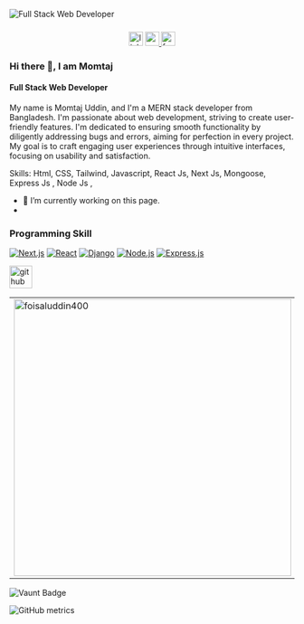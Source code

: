 ![Full Stack Web Developer](https://i.ibb.co.com/6HwGRMt/PROFESSIONAL-WEBSITE.png)
###

<div align="center">
  <a  target="_blank">
    <img src="https://img.shields.io/static/v1?message=LinkedIn&logo=linkedin&label=&color=0077B5&logoColor=white&labelColor=&style=for-the-badge" height="25" alt="linkedin logo"  />
  </a>
  <a href="foisalrk2@gmail.com" target="_blank">
    <img src="https://img.shields.io/static/v1?message=Gmail&logo=gmail&label=&color=D14836&logoColor=white&labelColor=&style=for-the-badge" height="25" alt="gmail logo"  />
  </a>
  <a href="https://www.facebook.com/rh.foisal?mibextid=ZbWKwL" target="_blank">
    <img src="https://img.shields.io/static/v1?message=Facebook&logo=facebook&label=&color=1877F2&logoColor=white&labelColor=&style=for-the-badge" height="25" alt="facebook logo"  />
  </a>
</div>

### Hi there 👋, I am Momtaj
#### Full Stack Web Developer


My name is Momtaj Uddin, and I'm a MERN stack developer from Bangladesh. I'm passionate about web development, striving to create user-friendly features. I'm dedicated to ensuring smooth functionality by diligently addressing bugs and errors, aiming for perfection in every project. My goal is to craft engaging user experiences through intuitive interfaces, focusing on usability and satisfaction.

Skills: Html, CSS, Tailwind, Javascript, React Js, Next Js, Mongoose, Express Js , Node Js ,

- 🔭 I’m currently working on this page.
- 
### Programming Skill
<p>
  <a href="#"><img alt="Next.js" src="https://img.shields.io/badge/Next.js-21472b.svg?logo=next.js&logoColor=white"></a>
  <a href="#"><img alt="React" src="https://img.shields.io/badge/React-20232a.svg?logo=react&logoColor=%2361DAFB"></a>
  <a href="#"><img alt="Django" src="https://img.shields.io/badge/Django-092E20.svg?logo=django&logoColor=white"></a>
  <a href="#"><img alt="Node.js" src="https://img.shields.io/badge/Node.js-339933.svg?logo=node.js&logoColor=white"></a>
  <a href="#"><img alt="Express.js" src="https://img.shields.io/badge/Express.js-404d59.svg?logo=express&logoColor=white"></a>
</p>

[<img src='https://cdn.jsdelivr.net/npm/simple-icons@3.0.1/icons/github.svg' alt='github' height='40'>](https://github.com/foisaluddin400)  

 <table>
  <tr>
    <td>
      <a href="https://github.com/foisaluddin400/github-readme-streak-stats" title="Go to Source">
        <img align="center" width=490 src="https://github-readme-streak-stats.herokuapp.com/?user=foisaluddin400&theme=react&border=61dafb&hide_border=true" alt="foisaluddin400" />
      </a>
    </td>
    <td>
      <a href="https://github.com/foisaluddin400/github-readme-stats" title="Go to Source">
        <img align="center" width=490 src="https://github-readme-stats.vercel.app/api?username=foisaluddin400&show_icons=true&theme=react&border_color=61dafb&hide_border=true" />
      </a>
    </td>
  </tr>
</table> 

![Vaunt Badge](https://api.vaunt.dev/v1/github/entities/foisaluddin400/contributions?format=svg&private=false)  

![GitHub metrics](https://metrics.lecoq.io/foisaluddin400)  



